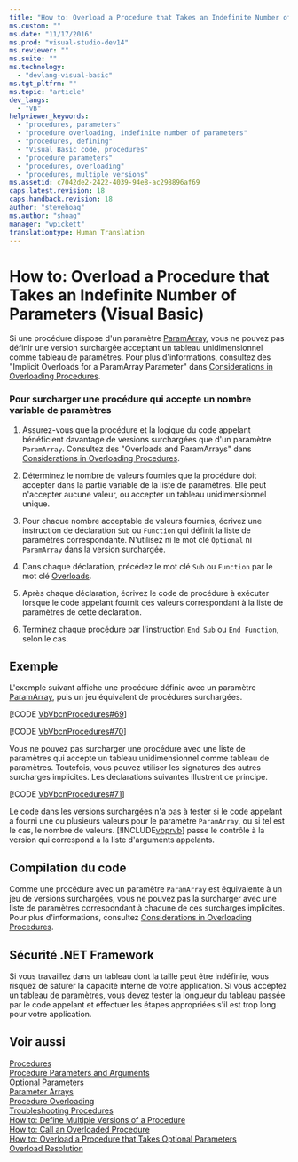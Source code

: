 ```yaml
---
title: "How to: Overload a Procedure that Takes an Indefinite Number of Parameters (Visual Basic) | Microsoft Docs"
ms.custom: ""
ms.date: "11/17/2016"
ms.prod: "visual-studio-dev14"
ms.reviewer: ""
ms.suite: ""
ms.technology: 
  - "devlang-visual-basic"
ms.tgt_pltfrm: ""
ms.topic: "article"
dev_langs: 
  - "VB"
helpviewer_keywords: 
  - "procedures, parameters"
  - "procedure overloading, indefinite number of parameters"
  - "procedures, defining"
  - "Visual Basic code, procedures"
  - "procedure parameters"
  - "procedures, overloading"
  - "procedures, multiple versions"
ms.assetid: c7042de2-2422-4039-94e8-ac298896af69
caps.latest.revision: 18
caps.handback.revision: 18
author: "stevehoag"
ms.author: "shoag"
manager: "wpickett"
translationtype: Human Translation
---
```

# How to: Overload a Procedure that Takes an Indefinite Number of Parameters (Visual Basic)
Si une procédure dispose d'un paramètre [ParamArray](../../../../visual-basic/language-reference/modifiers/paramarray.md), vous ne pouvez pas définir une version surchargée acceptant un tableau unidimensionnel comme tableau de paramètres.  Pour plus d'informations, consultez des "Implicit Overloads for a ParamArray Parameter" dans [Considerations in Overloading Procedures](../../../../visual-basic/programming-guide/language-features/procedures/considerations-in-overloading-procedures.md).  
  
### Pour surcharger une procédure qui accepte un nombre variable de paramètres  
  
1.  Assurez\-vous que la procédure et la logique du code appelant bénéficient davantage de versions surchargées que d'un paramètre `ParamArray`.  Consultez des "Overloads and ParamArrays" dans [Considerations in Overloading Procedures](../../../../visual-basic/programming-guide/language-features/procedures/considerations-in-overloading-procedures.md).  
  
2.  Déterminez le nombre de valeurs fournies que la procédure doit accepter dans la partie variable de la liste de paramètres.  Elle peut n'accepter aucune valeur, ou accepter un tableau unidimensionnel unique.  
  
3.  Pour chaque nombre acceptable de valeurs fournies, écrivez une instruction de déclaration `Sub` ou `Function` qui définit la liste de paramètres correspondante.  N'utilisez ni le mot clé `Optional` ni `ParamArray` dans la version surchargée.  
  
4.  Dans chaque déclaration, précédez le mot clé `Sub` ou `Function` par le mot clé [Overloads](../../../../visual-basic/language-reference/modifiers/overloads.md).  
  
5.  Après chaque déclaration, écrivez le code de procédure à exécuter lorsque le code appelant fournit des valeurs correspondant à la liste de paramètres de cette déclaration.  
  
6.  Terminez chaque procédure par l'instruction `End Sub` ou `End Function`, selon le cas.  
  
## Exemple  
 L'exemple suivant affiche une procédure définie avec un paramètre [ParamArray](../../../../visual-basic/language-reference/modifiers/paramarray.md), puis un jeu équivalent de procédures surchargées.  
  
 [!CODE [VbVbcnProcedures#69](../CodeSnippet/VS_Snippets_VBCSharp/VbVbcnProcedures#69)]  
  
 [!CODE [VbVbcnProcedures#70](../CodeSnippet/VS_Snippets_VBCSharp/VbVbcnProcedures#70)]  
  
 Vous ne pouvez pas surcharger une procédure avec une liste de paramètres qui accepte un tableau unidimensionnel comme tableau de paramètres.  Toutefois, vous pouvez utiliser les signatures des autres surcharges implicites.  Les déclarations suivantes illustrent ce principe.  
  
 [!CODE [VbVbcnProcedures#71](../CodeSnippet/VS_Snippets_VBCSharp/VbVbcnProcedures#71)]  
  
 Le code dans les versions surchargées n'a pas à tester si le code appelant a fourni une ou plusieurs valeurs pour le paramètre `ParamArray`, ou si tel est le cas, le nombre de valeurs.  [!INCLUDE[vbprvb](../../../../csharp/programming-guide/concepts/linq/includes/vbprvb_md.md)] passe le contrôle à la version qui correspond à la liste d'arguments appelants.  
  
## Compilation du code  
 Comme une procédure avec un paramètre `ParamArray` est équivalente à un jeu de versions surchargées, vous ne pouvez pas la surcharger avec une liste de paramètres correspondant à chacune de ces surcharges implicites.  Pour plus d'informations, consultez [Considerations in Overloading Procedures](../../../../visual-basic/programming-guide/language-features/procedures/considerations-in-overloading-procedures.md).  
  
## Sécurité .NET Framework  
 Si vous travaillez dans un tableau dont la taille peut être indéfinie, vous risquez de saturer la capacité interne de votre application.  Si vous acceptez un tableau de paramètres, vous devez tester la longueur du tableau passée par le code appelant et effectuer les étapes appropriées s'il est trop long pour votre application.  
  
## Voir aussi  
 [Procedures](../../../../visual-basic/programming-guide/language-features/procedures/index.md)   
 [Procedure Parameters and Arguments](../../../../visual-basic/programming-guide/language-features/procedures/procedure-parameters-and-arguments.md)   
 [Optional Parameters](../../../../visual-basic/programming-guide/language-features/procedures/optional-parameters.md)   
 [Parameter Arrays](../../../../visual-basic/programming-guide/language-features/procedures/parameter-arrays.md)   
 [Procedure Overloading](../../../../visual-basic/programming-guide/language-features/procedures/procedure-overloading.md)   
 [Troubleshooting Procedures](../../../../visual-basic/programming-guide/language-features/procedures/troubleshooting-procedures.md)   
 [How to: Define Multiple Versions of a Procedure](../../../../visual-basic/programming-guide/language-features/procedures/how-to-define-multiple-versions-of-a-procedure.md)   
 [How to: Call an Overloaded Procedure](../../../../visual-basic/programming-guide/language-features/procedures/how-to-call-an-overloaded-procedure.md)   
 [How to: Overload a Procedure that Takes Optional Parameters](../../../../visual-basic/programming-guide/language-features/procedures/how-to-overload-a-procedure-that-takes-optional-parameters.md)   
 [Overload Resolution](../../../../visual-basic/programming-guide/language-features/procedures/overload-resolution.md)